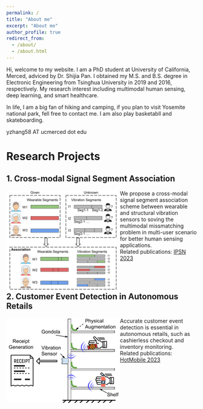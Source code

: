 ```yaml
---
permalink: /
title: "About me"
excerpt: "About me"
author_profile: true
redirect_from: 
  - /about/
  - /about.html
---
```


Hi, welcome to my website. I am a PhD student at University of California, Merced, adviced by Dr. Shijia Pan. I obtained my M.S. and B.S. degree in Electronic Engineering from Tsinghua University in 2019 and 2016, respectively. My research interest including multimodal human sensing, deep learning, and smart healthcare. 

In life, I am a big fan of hiking and camping, if you plan to visit Yosemite national park, fell free to contact me. I am also play basketabll and skateboarding.

yzhang58 AT ucmerced dot edu

# Research Projects


## 1. Cross-modal Signal Segment Association
<div > 
<img align="left" width="300" height="264" src='/images/CMA_IPSN23.png'/> 
We propose a cross-modal signal segment association scheme between wearable and structural vibration sensors to soving the multimodal missmatching problem in multi-user scenario for better human sensing applications.
<br />
Related publications: <a href="https://yzthu.github.io/publication/2023_IPSN">IPSN 2023</a>
<br />
<br />
<br />
<br />
</div>


## 2. Customer Event Detection in Autonomous Retails
<div > 
<img align="left" width="300" height="224" src='/images/CPA_HotMobile23.png'/> 
Accurate customer event detection is essential in autonomous retails, such as cashierless checkout and inventory monitoring.
<br />
Related publications: <a href="https://yzthu.github.io/publication/2023_Hotmobile">HotMobile 2023</a>

</div>




